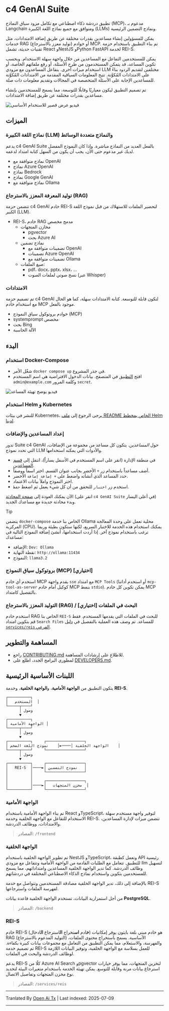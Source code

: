 # c4 GenAI Suite

تطبيق دردشة ذكاء اصطناعي مع تكامل مزود سياق النماذج (MCP)، مدعوم بـ Langchain ومتوافق مع جميع نماذج اللغة الكبيرة (LLMs) ونماذج التضمين الرئيسية.

يمكن للمسؤولين إنشاء مساعدين بقدرات مختلفة عن طريق إضافة الامتدادات، مثل خدمات RAG (توليد معزز بالاسترجاع) أو خوادم MCP. تم بناء التطبيق باستخدام حزمة تقنيات حديثة، تشمل React وNestJS وPython FastAPI لخدمة REI-S.

يمكن للمستخدمين التفاعل مع المساعدين من خلال واجهة سهلة الاستخدام. وبحسب تكوين المساعد، قد يتمكن المستخدمون من طرح الأسئلة، أو رفع ملفاتهم الخاصة، أو استخدام ميزات أخرى. يتفاعل المساعدون مع مزودي LLM مختلفين لتقديم الردود بناءً على الامتدادات المُكوَّنة. تتيح المعلومات السياقية المقدمة من الامتدادات المُكوَّنة للمساعدين الإجابة على الأسئلة المتخصصة في المجالات وتقديم معلومات ذات صلة.

تم تصميم التطبيق ليكون معياريًا وقابلًا للتوسعة، مما يسمح للمستخدمين بإنشاء مساعدين بقدرات مختلفة عن طريق إضافة الامتدادات.

![فيديو عرض قصير للاستخدام الأساسي](https://raw.githubusercontent.com/codecentric/c4-genai-suite/main/demo/preview.webp)

## الميزات

### نماذج اللغة الكبيرة (LLM) والنماذج متعددة الوسائط

يدعم c4 GenAI Suite بالفعل العديد من النماذج مباشرة. وإذا كان النموذج المفضل لديك غير مدعوم حتى الآن، يجب أن يكون من السهل كتابة امتداد لدعمه.

* نماذج متوافقة مع OpenAI
* نماذج Azure OpenAI
* نماذج Bedrock
* نماذج Google GenAI
* نماذج متوافقة مع Ollama
### توليد المعرفة المعزز بالاسترجاع (RAG)

تتضمن حزمة c4 GenAI خادم REI-S لتحضير الملفات للاستهلاك من قبل نموذج اللغة الكبير (LLM).

* REI-S، خادم RAG مدمج مخصص
  * مخازن المتجهات
    * pgvector
    * بحث Azure AI
  * نماذج تضمين
    * تضمينات متوافقة مع OpenAI
    * تضمينات Azure OpenAI
    * تضمينات متوافقة مع Ollama
  * صيغ الملفات:
    * pdf، docx، pptx، xlsx، ...
    * نسخ صوتي لملفات الصوت (عبر Whisper)

### الامتدادات

تم تصميم حزمة c4 GenAI لتكون قابلة للتوسعة. كتابة الامتدادات سهلة، كما هو الحال مع استخدام خادم MCP موجود بالفعل.

* خوادم بروتوكول سياق النموذج (MCP)
* systemprompt مخصص
* بحث Bing
* الآلة الحاسبة
## البدء

### استخدام Docker-Compose

- شغّل الأمر `docker compose up` في جذر المشروع.
- افتح [التطبيق](http://localhost:3333) في المتصفح. بيانات الدخول الافتراضية هي اسم المستخدم `admin@example.com` وكلمة المرور `secret`.

![فيديو يوضح تهيئة المساعد](https://raw.githubusercontent.com/codecentric/c4-genai-suite/main/demo/assistants.webp)

### استخدام Helm و Kubernetes

للنشر في بيئات Kubernetes، يرجى الرجوع إلى [ملف README الخاص بمخطط Helm لدينا](https://raw.githubusercontent.com/codecentric/c4-genai-suite/main/./helm-chart/README.md).

### إعداد المساعدين والإضافات

تدور Suite c4 GenAI حول *المساعدين*.
يتكون كل مساعد من مجموعة من الإضافات، التي تحدد نموذج LLM والأدوات التي يمكنه استخدامها.

- في منطقة الإدارة (انقر على اسم المستخدم في الأسفل يساراً)، انتقل إلى [قسم المساعدين](http://localhost:3333/admin/assistants).
- أضف مساعداً باستخدام زر `+` الأخضر بجانب عنوان القسم. اختر اسماً ووصفاً.
- حدد المساعد الذي أنشأته واضغط على `+ إضافة إضافة` الأخضر.
- اختر النموذج واملأ بيانات الاعتماد.
- استخدم زر `اختبار` للتحقق من أن كل شيء يعمل ثم اضغط `حفظ`.

الآن يمكنك العودة إلى [صفحة المحادثة](http://localhost:3333/chat) (انقر على `c4 GenAI Suite` في أعلى اليسار) وبدء محادثة جديدة مع مساعدك الجديد.

> [!TIP]
> يتضمن `docker-compose` الخاص بنا خدمة Ollama محلية تعمل على وحدة المعالجة المركزية (CPU). يمكنك استخدام هذه الخدمة للاختبار السريع، لكنها ستكون بطيئة وربما ترغب باستخدام نموذج آخر. إذا أردت استخدامها، أنشئ إضافة النموذج التالية في مساعدك:
> * الإضافة: `Dev: Ollama`
> * نقطة النهاية: `http://ollama:11434`
> * النموذج: `llama3.2`

### بروتوكول سياق النموذج (MCP) [اختياري]

استخدم أي خادم MCP يقدم واجهة `sse` مع امتداد `MCP Tools` (أو استخدم أداتنا `mcp-tool-as-server` كوكيل أمام خادم MCP بنمط `stdio`).
يمكن تكوين كل خادم MCP بالتفصيل كامتداد.

### التوليد المعزز بالاسترجاع (RAG) / البحث في الملفات [اختياري]

استخدم خادم RAG الخاص بنا `REI-S` للبحث في الملفات التي يقدمها المستخدم. فقط قم بتكوين امتداد `Search Files` للمساعد.
تم وصف هذه العملية بالتفصيل في [دليل `services/reis` الفرعي](services/reis/#example-configuration-in-c4).

## المساهمة والتطوير

* راجع [CONTRIBUTING.md](https://raw.githubusercontent.com/codecentric/c4-genai-suite/main/CONTRIBUTING.md) للاطلاع على إرشادات المساهمة.
* لمطوري البرامج الجدد، اطلع على [DEVELOPERS.md](https://raw.githubusercontent.com/codecentric/c4-genai-suite/main/DEVELOPERS.md).

## اللبنات الأساسية الرئيسية

يتكون التطبيق من **الواجهة الأمامية**، و**الواجهة الخلفية**، وخدمة **REI-S**.

```
┌──────────┐
│   المستخدم  │
└─────┬────┘
      │ وصول
      ▼
┌──────────┐
│ الواجهة الأمامية │
└─────┬────┘
      │ وصول
      ▼
┌──────────┐     ┌─────────────────┐
│ الواجهة الخلفية │────►│    نموذج اللغة الضخم    │
└─────┬────┘     └─────────────────┘
      │ وصول
      ▼
┌──────────┐     ┌─────────────────┐
│   REI-S  │────►│ نموذج التضمين   │
│          │     └─────────────────┘
│          │
│          │     ┌─────────────────┐
│          │────►│   مخزن المتجهات  │
└──────────┘     └─────────────────┘
```
### الواجهة الأمامية

تم بناء الواجهة الأمامية باستخدام React وTypeScript، لتوفير واجهة مستخدم سهلة الاستخدام للتفاعل مع الواجهة الخلفية وخدمة REI-S. تتضمن ميزات لإدارة المساعدين، والامتدادات، ووظائف الدردشة.

> المصادر: `/frontend`

### الواجهة الخلفية

تم تطوير الواجهة الخلفية باستخدام NestJS وTypeScript، وتعمل كطبقة API رئيسية للتطبيق. تتعامل مع الطلبات القادمة من الواجهة الأمامية وتتفاعل مع مزودي llm لتسهيل وظائف الدردشة. كما تدير الواجهة الخلفية المساعدين وامتداداتهم، مما يسمح للمستخدمين بتكوين واستخدام نماذج الذكاء الاصطناعي المختلفة في دردشاتهم.

بالإضافة إلى ذلك، تدير الواجهة الخلفية مصادقة المستخدمين وتتواصل مع خدمة REI-S لفهرسة الملفات واسترجاعها.

من أجل استمرارية البيانات، تستخدم الواجهة الخلفية قاعدة بيانات **PostgreSQL**.

> المصادر: `/backend`

### REI-S

خادم REI-S (**خ**ادم **اس**تخراج **ال**استرجاع **ال**ادخال) هو خادم مبني بلغة بايثون يوفر إمكانيات RAG (التوليد المدعوم بالاسترجاع) الأساسية. يسمح باستخراج محتوى الملفات، والفهرسة، والاستعلام، مما يمكن التطبيق من التعامل مع مجموعات بيانات كبيرة بكفاءة. تم تصميم خدمة REI-S للعمل بسلاسة مع الواجهة الخلفية، وتوفير البيانات اللازمة لوظائف الدردشة والبحث في الملفات.

يدعم REI-S كلًا من Azure AI Search وpgvector لتخزين المتجهات، مما يوفر خيارات استرجاع بيانات مرنة وقابلة للتوسع. يمكن تهيئة الخدمة باستخدام متغيرات البيئة لتحديد نوع مخزن المتجهات وتفاصيل الاتصال.

> المصادر: `/services/reis`

---

Tranlated By [Open Ai Tx](https://github.com/OpenAiTx/OpenAiTx) | Last indexed: 2025-07-09

---